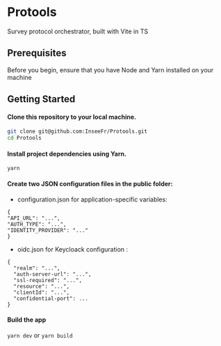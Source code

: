 # Protools
Survey protocol orchestrator, built with Vite in TS

## Prerequisites

Before you begin, ensure that you have Node and Yarn installed on your machine

## Getting Started

#### Clone this repository to your local machine.

   ```bash
   git clone git@github.com:InseeFr/Protools.git
   cd Protools
```

#### Install project dependencies using Yarn.

```
yarn
```

#### Create two JSON configuration files in the public folder:

- configuration.json for application-specific variables:

```
{
"API_URL": "...",
"AUTH_TYPE": "...",
"IDENTITY_PROVIDER": "..." 
}
```

- oidc.json for Keycloack configuration : 
``` 
{
  "realm": "...",
  "auth-server-url": "...",
  "ssl-required": "...",
  "resource": "...",
  "clientId": "...",
  "confidential-port": ...
}
```

#### Build the app
`yarn dev` or `yarn build`
